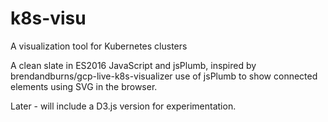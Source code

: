 # k8s-visu

A visualization tool for Kubernetes clusters

A clean slate in ES2016 JavaScript and jsPlumb, inspired by brendandburns/gcp-live-k8s-visualizer use of jsPlumb to show connected elements using SVG in the browser.

Later - will include a D3.js version for experimentation.





